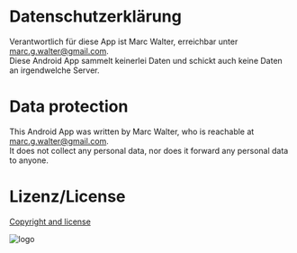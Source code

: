 # Datenschutzerklärung

Verantwortlich für diese App ist Marc Walter, erreichbar unter marc.g.walter@gmail.com.  
Diese Android App sammelt keinerlei Daten und schickt auch keine Daten an irgendwelche Server.

# Data protection

This Android App was written by Marc Walter, who is reachable at marc.g.walter@gmail.com.  
It does not collect any personal data, nor does it forward any personal data to anyone.

# Lizenz/License
[Copyright and license](https://github.com/marc136/tonuino-nfc-tools/blob/master/LICENSE)


![logo](https://github.com/marc136/tonuino-nfc-tools/blob/master/res/feature-graphic.png?raw=true)

